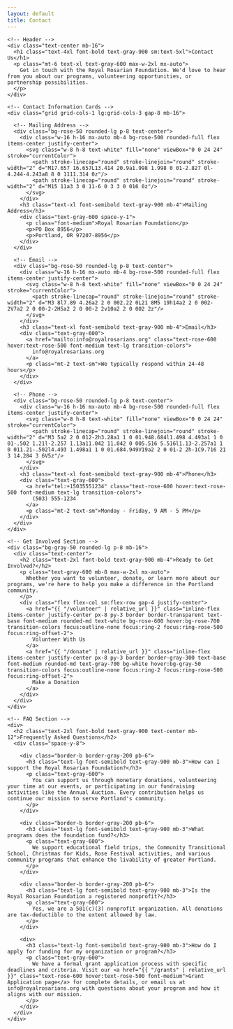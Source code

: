 ```yaml
---
layout: default
title: Contact
---
```


<div class="bg-white py-16">
  <div class="max-w-4xl mx-auto px-4 sm:px-6 lg:px-8">
    
    <!-- Header -->
    <div class="text-center mb-16">
      <h1 class="text-4xl font-bold text-gray-900 sm:text-5xl">Contact Us</h1>
      <p class="mt-6 text-xl text-gray-600 max-w-2xl mx-auto">
        Get in touch with the Royal Rosarian Foundation. We'd love to hear from you about our programs, volunteering opportunities, or partnership possibilities.
      </p>
    </div>

    <!-- Contact Information Cards -->
    <div class="grid grid-cols-1 lg:grid-cols-3 gap-8 mb-16">
      
      <!-- Mailing Address -->
      <div class="bg-rose-50 rounded-lg p-8 text-center">
        <div class="w-16 h-16 mx-auto mb-4 bg-rose-500 rounded-full flex items-center justify-center">
          <svg class="w-8 h-8 text-white" fill="none" viewBox="0 0 24 24" stroke="currentColor">
            <path stroke-linecap="round" stroke-linejoin="round" stroke-width="2" d="M17.657 16.657L13.414 20.9a1.998 1.998 0 01-2.827 0l-4.244-4.243a8 8 0 1111.314 0z"/>
            <path stroke-linecap="round" stroke-linejoin="round" stroke-width="2" d="M15 11a3 3 0 11-6 0 3 3 0 016 0z"/>
          </svg>
        </div>
        <h3 class="text-xl font-semibold text-gray-900 mb-4">Mailing Address</h3>
        <div class="text-gray-600 space-y-1">
          <p class="font-medium">Royal Rosarian Foundation</p>
          <p>PO Box 8956</p>
          <p>Portland, OR 97207-8956</p>
        </div>
      </div>

      <!-- Email -->
      <div class="bg-rose-50 rounded-lg p-8 text-center">
        <div class="w-16 h-16 mx-auto mb-4 bg-rose-500 rounded-full flex items-center justify-center">
          <svg class="w-8 h-8 text-white" fill="none" viewBox="0 0 24 24" stroke="currentColor">
            <path stroke-linecap="round" stroke-linejoin="round" stroke-width="2" d="M3 8l7.89 4.26a2 2 0 002.22 0L21 8M5 19h14a2 2 0 002-2V7a2 2 0 00-2-2H5a2 2 0 00-2 2v10a2 2 0 002 2z"/>
          </svg>
        </div>
        <h3 class="text-xl font-semibold text-gray-900 mb-4">Email</h3>
        <div class="text-gray-600">
          <a href="mailto:info@royalrosarians.org" class="text-rose-600 hover:text-rose-500 font-medium text-lg transition-colors">
            info@royalrosarians.org
          </a>
          <p class="mt-2 text-sm">We typically respond within 24-48 hours</p>
        </div>
      </div>

      <!-- Phone -->
      <div class="bg-rose-50 rounded-lg p-8 text-center">
        <div class="w-16 h-16 mx-auto mb-4 bg-rose-500 rounded-full flex items-center justify-center">
          <svg class="w-8 h-8 text-white" fill="none" viewBox="0 0 24 24" stroke="currentColor">
            <path stroke-linecap="round" stroke-linejoin="round" stroke-width="2" d="M3 5a2 2 0 012-2h3.28a1 1 0 01.948.684l1.498 4.493a1 1 0 01-.502 1.21l-2.257 1.13a11.042 11.042 0 005.516 5.516l1.13-2.257a1 1 0 011.21-.502l4.493 1.498a1 1 0 01.684.949V19a2 2 0 01-2 2h-1C9.716 21 3 14.284 3 6V5z"/>
          </svg>
        </div>
        <h3 class="text-xl font-semibold text-gray-900 mb-4">Phone</h3>
        <div class="text-gray-600">
          <a href="tel:+15035551234" class="text-rose-600 hover:text-rose-500 font-medium text-lg transition-colors">
            (503) 555-1234
          </a>
          <p class="mt-2 text-sm">Monday - Friday, 9 AM - 5 PM</p>
        </div>
      </div>
    </div>

    <!-- Get Involved Section -->
    <div class="bg-gray-50 rounded-lg p-8 mb-16">
      <div class="text-center">
        <h2 class="text-2xl font-bold text-gray-900 mb-4">Ready to Get Involved?</h2>
        <p class="text-gray-600 mb-8 max-w-2xl mx-auto">
          Whether you want to volunteer, donate, or learn more about our programs, we're here to help you make a difference in the Portland community.
        </p>
        <div class="flex flex-col sm:flex-row gap-4 justify-center">
          <a href="{{ "/volunteer" | relative_url }}" class="inline-flex items-center justify-center px-8 py-3 border border-transparent text-base font-medium rounded-md text-white bg-rose-600 hover:bg-rose-700 transition-colors focus:outline-none focus:ring-2 focus:ring-rose-500 focus:ring-offset-2">
            Volunteer With Us
          </a>
          <a href="{{ "/donate" | relative_url }}" class="inline-flex items-center justify-center px-8 py-3 border border-gray-300 text-base font-medium rounded-md text-gray-700 bg-white hover:bg-gray-50 transition-colors focus:outline-none focus:ring-2 focus:ring-rose-500 focus:ring-offset-2">
            Make a Donation
          </a>
        </div>
      </div>
    </div>

    <!-- FAQ Section -->
    <div>
      <h2 class="text-2xl font-bold text-gray-900 text-center mb-12">Frequently Asked Questions</h2>
      <div class="space-y-8">
        
        <div class="border-b border-gray-200 pb-6">
          <h3 class="text-lg font-semibold text-gray-900 mb-3">How can I support the Royal Rosarian Foundation?</h3>
          <p class="text-gray-600">
            You can support us through monetary donations, volunteering your time at our events, or participating in our fundraising activities like the Annual Auction. Every contribution helps us continue our mission to serve Portland's community.
          </p>
        </div>

        <div class="border-b border-gray-200 pb-6">
          <h3 class="text-lg font-semibold text-gray-900 mb-3">What programs does the foundation fund?</h3>
          <p class="text-gray-600">
            We support educational field trips, the Community Transitional School, Christmas for Kids, Rose Festival activities, and various community programs that enhance the livability of greater Portland.
          </p>
        </div>

        <div class="border-b border-gray-200 pb-6">
          <h3 class="text-lg font-semibold text-gray-900 mb-3">Is the Royal Rosarian Foundation a registered nonprofit?</h3>
          <p class="text-gray-600">
            Yes, we are a 501(c)(3) nonprofit organization. All donations are tax-deductible to the extent allowed by law.
          </p>
        </div>

        <div>
          <h3 class="text-lg font-semibold text-gray-900 mb-3">How do I apply for funding for my organization or program?</h3>
          <p class="text-gray-600">
            We have a formal grant application process with specific deadlines and criteria. Visit our <a href="{{ "/grants" | relative_url }}" class="text-rose-600 hover:text-rose-500 font-medium">Grant Application page</a> for complete details, or email us at info@royalrosarians.org with questions about your program and how it aligns with our mission.
          </p>
        </div>
      </div>
    </div>
  </div>
</div>